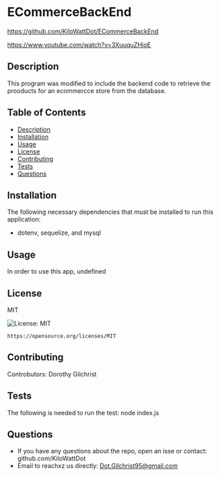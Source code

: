 # ECommerceBackEnd
  https://github.com/KiloWattDot/ECommerceBackEnd

  https://www.youtube.com/watch?v=3XuuquZHioE
  
  
  ## Description
  This program was modified to include the backend code to retrieve the prooducts for an ecommercce store from the database. 

  ## Table of Contents
  * [ Description](#description)
  * [ Installation](#installation)
  * [ Usage](#usage)
  * [ License](#license)
  * [ Contributing](#contributing)
  * [ Tests](#tests)
  * [ Questions](#questions)

  ## Installation
  The following necessary dependencies that must be installed to run this application:
  * dotenv, sequelize, and mysql

  ## Usage
  In order to use this app, undefined
  
  ## License
  MIT

   ![License: MIT](https://img.shields.io/badge/License-MIT-yellow.svg)
  
    https://opensource.org/licenses/MIT


  ## Contributing
   Controbutors: Dorothy Gilchrist

  ## Tests
  The following is needed to run the test: node index.js
  
  ## Questions
  * If you have any questions about the repo, open an isse or contact: github.com/KiloWattDot
  * Email to reachxz
  us directly: Dot.Gilchrist95@gmail.com






   

